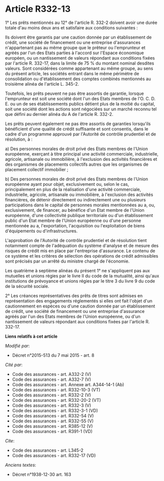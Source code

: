 # Article R332-13

1° Les prêts mentionnés au 12° de l'article R. 332-2 doivent avoir une durée totale d'au moins deux ans et satisfaire aux
conditions suivantes : 

Ils doivent être garantis par une caution donnée par un établissement de crédit, une société de financement ou une entreprise
d'assurances n'appartenant pas au même groupe que le prêteur ou l'emprunteur et agréés par l'un des Etats parties à l'accord
sur l'Espace économique européen, ou un nantissement de valeurs répondant aux conditions fixées par l'article R. 332-17, dans
la limite de 75 % du montant nominal desdites valeurs. Sont considérées comme appartenant au même groupe, au sens du présent
article, les sociétés entrant dans le même périmètre de consolidation ou d'établissement des comptes combinés mentionnés au
troisième alinéa de l'article L. 345-2. 

Toutefois, les prêts peuvent ne pas être assortis de garantie, lorsque l'emprunteur est soit une société dont l'un des Etats
membres de l'O. C. D. E. ou un de ses établissements publics détient plus de la moitié du capital, soit une société dont les
actions sont négociées sur un marché reconnu tel que défini au dernier alinéa du A de l'article R. 332-2. 

Les prêts peuvent également ne pas être assortis de garanties lorsqu'ils bénéficient d'une qualité de crédit suffisante et
sont consentis, dans le cadre d'un programme approuvé par l'Autorité de contrôle prudentiel et de résolution, à : 

a) Des personnes morales de droit privé des Etats membres de l'Union européenne, exerçant à titre principal une activité
commerciale, industrielle, agricole, artisanale ou immobilière, à l'exclusion des activités financières et des organismes de
placements collectifs autres que les organismes de placement collectif immobilier ; 

b) Des personnes morales de droit privé des Etats membres de l'Union européenne ayant pour objet, exclusivement ou, selon le
cas, principalement en plus de la réalisation d'une activité commerciale, industrielle, agricole, artisanale ou immobilière,
à l'exclusion des activités financières, de détenir directement ou indirectement une ou plusieurs participations dans le
capital de personnes morales mentionnées au a, ou, exclusivement, de financer, au bénéfice d'un Etat membre de l'Union
européenne, d'une collectivité publique territoriale ou d'un établissement public d'un Etat membre de l'Union européenne ou
d'une personne mentionnée au a, l'exportation, l'acquisition ou l'exploitation de biens d'équipements ou d'infrastructures. 

L'approbation de l'Autorité de contrôle prudentiel et de résolution tient notamment compte de l'adéquation du système
d'analyse et de mesure des risques de crédit mis en place par l'entreprise d'assurance. Le contenu de ce système et les
critères de sélection des opérations de crédit admissibles sont précisés par un arrêté du ministre chargé de l'économie. 

Les quatrième à septième alinéas du présent 1° ne s'appliquent pas aux mutuelles et unions régies par le livre II du code de
la mutualité, ainsi qu'aux institutions de prévoyance et unions régies par le titre 3 du livre 9 du code de la sécurité
sociale. 

2° Les créances représentatives des prêts de titres sont admises en représentation des engagements réglementés si elles ont
fait l'objet d'un cautionnement en espèces ou d'une caution donnée par un établissement de crédit, une société de financement
ou une entreprise d'assurance agréés par l'un des Etats membres de l'Union européenne, ou d'un nantissement de valeurs
répondant aux conditions fixées par l'article R. 332-17.

**Liens relatifs à cet article**

_Modifié par_:

  - Décret n°2015-513 du 7 mai 2015 - art. 8

_Cité par_:

  - Code des assurances - art. A332-2 (V)
  - Code des assurances - art. A332-7 (V)
  - Code des assurances - art. Annexe art. A344-14-1 (Ab)
  - Code des assurances - art. R332-10-3 (VT)
  - Code des assurances - art. R332-2 (V)
  - Code des assurances - art. R332-20-2 (VT)
  - Code des assurances - art. R332-3 (V)
  - Code des assurances - art. R332-3-1 (VD)
  - Code des assurances - art. R332-54 (V)
  - Code des assurances - art. R332-55 (V)
  - Code des assurances - art. R385-12 (V)
  - Code des assurances - art. R391-1 (VD)

_Cite_:

  - Code des assurances - art. L345-2
  - Code des assurances - art. R332-17 (VD)

_Anciens textes_:

  - Décret n°1938-12-30 art. 163
